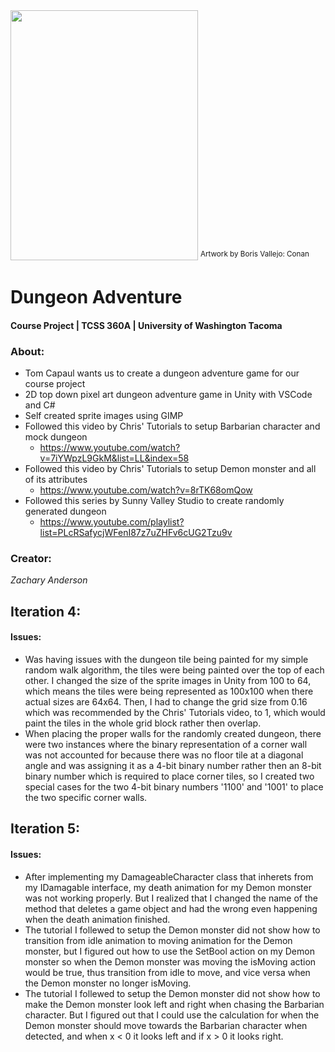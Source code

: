 <img src="https://arthive.com/res/media/img/oy1000/work/ec2/28216@2x.webp" width="300" height="400" />
<sup> Artwork by Boris Vallejo: Conan </sup>

Dungeon Adventure
=====
#### Course Project | TCSS 360A | University of Washington Tacoma
### About:
- Tom Capaul wants us to create a dungeon adventure game for our course project
- 2D top down pixel art dungeon adventure game in Unity with VSCode and C#
- Self created sprite images using GIMP
- Followed this video by Chris' Tutorials to setup Barbarian character and mock dungeon
  - https://www.youtube.com/watch?v=7iYWpzL9GkM&list=LL&index=58
- Followed this video by Chris' Tutorials to setup Demon monster and all of its attributes
  - https://www.youtube.com/watch?v=8rTK68omQow
- Followed this series by Sunny Valley Studio to create randomly generated dungeon
  - https://www.youtube.com/playlist?list=PLcRSafycjWFenI87z7uZHFv6cUG2Tzu9v

### Creator:
*Zachary Anderson*

## Iteration 4:
#### Issues:
- Was having issues with the dungeon tile being painted for my simple random walk algorithm, the tiles were being painted over the top of each other. I changed the size of the sprite images in Unity from 100 to 64, which means the tiles were being represented as 100x100 when there actual sizes are 64x64. Then, I had to change the grid size from 0.16 which was recommended by the Chris' Tutorials video, to 1, which would paint the tiles in the whole grid block rather then overlap.
- When placing the proper walls for the randomly created dungeon, there were two instances where the binary representation of a corner wall was not accounted for because there was no floor tile at a diagonal angle and was assigning it as a 4-bit binary number rather then an 8-bit binary number which is required to place corner tiles, so I created two special cases for the two 4-bit binary numbers '1100' and '1001' to place the two specific corner walls.

## Iteration 5:
#### Issues:
- After implementing my DamageableCharacter class that inherets from my IDamagable interface, my death animation for my Demon monster was not working properly. But I realized that I changed the name of the method that deletes a game object and had the wrong even happening when the death animation finished.
- The tutorial I follewed to setup the Demon monster did not show how to transition from idle animation to moving animation for the Demon monster, but I figured out how to use the SetBool action on my Demon monster so when the Demon monster was moving the isMoving action would be true, thus transition from idle to move, and vice versa when the Demon monster no longer isMoving.
- The tutorial I follewed to setup the Demon monster did not show how to make the Demon monster look left and right when chasing the Barbarian character. But I figured out that I could use the calculation for when the Demon monster should move towards the Barbarian character when detected, and when x < 0 it looks left and if x > 0 it looks right.
